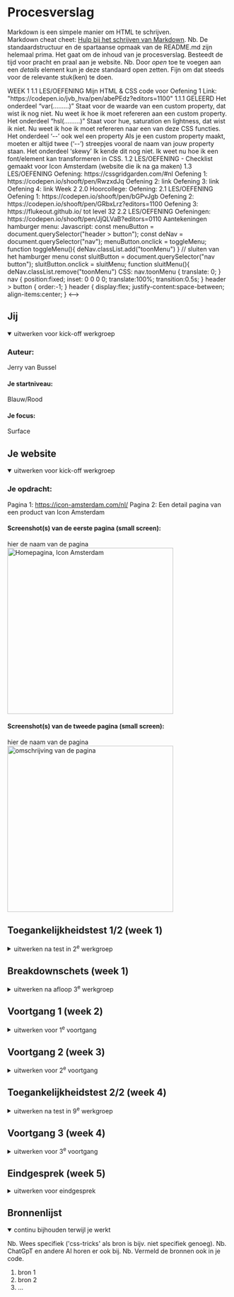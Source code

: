 # Procesverslag
Markdown is een simpele manier om HTML te schrijven.  
Markdown cheat cheet: [Hulp bij het schrijven van Markdown](https://github.com/adam-p/markdown-here/wiki/Markdown-Cheatsheet).
Nb. De standaardstructuur en de spartaanse opmaak van de README.md zijn helemaal prima. Het gaat om de inhoud van je procesverslag. Besteedt de tijd voor pracht en praal aan je website.
Nb. Door *open* toe te voegen aan een *details* element kun je deze standaard open zetten. Fijn om dat steeds voor de relevante stuk(ken) te doen.

<!--> 

  WEEK 1 

    1.1 LES/OEFENING
    Mijn HTML & CSS code voor Oefening 1
    Link: "https://codepen.io/jvb_hva/pen/abePEdz?editors=1100"
    
    1.1.1 GELEERD
    
    Het onderdeel “var(.........)”
    Staat voor de waarde van een custom property, dat wist ik nog niet. 
    Nu weet ik hoe ik moet refereren aan een custom property.
    
    Het onderdeel “hsl(.........)”
    Staat voor hue, saturation en lightness, dat wist ik niet. 
    Nu weet ik hoe ik moet refereren naar een van deze CSS functies.
    
    Het onderdeel ‘--’ ook wel een property
    Als je een custom property maakt, moeten er altijd twee (‘--’) streepjes vooral de naam van jouw property staan.
    
    Het onderdeel ‘skewy’ 
    Ik kende dit nog niet. Ik weet nu hoe ik een font/element kan transformeren in CSS.

    1.2 LES/OEFENING
    - Checklist gemaakt voor Icon Amsterdam (website die ik na ga maken)

    1.3 LES/OEFENING
    Oefening: https://cssgridgarden.com/#nl 
    Oefening 1: https://codepen.io/shooft/pen/RwzxdJq
    Oefening 2: link
    Oefening 3: link
    Oefening 4: link

  Week 2

    2.0 Hoorcollege: 
    Oefening: 
    
    2.1  LES/OEFENING
    Oefening 1: https://codepen.io/shooft/pen/bGPvJgb
    Oefening 2: https://codepen.io/shooft/pen/GRbxLrz?editors=1100
    Oefening 3: https://flukeout.github.io/ tot level 32

    2.2 LES/OEFENING
    Oefeningen: https://codepen.io/shooft/pen/JjQLVaB?editors=0110

    Aantekeningen hamburger menu: 
    Javascript:
      const menuButton = document.querySelector("header > button");
      const deNav = document.querySelector("nav");

      menuButton.onclick = toggleMenu;

      function toggleMenu(){
      deNav.classList.add("toonMenu") 
      }

      // sluiten van het hamburger menu
      const sluitButton = document.querySelector("nav button");
      sluitButton.onclick = sluitMenu;

      function sluitMenu(){
      deNav.classList.remove("toonMenu")

    CSS:
      nav.toonMenu {
      translate: 0;
      } 

      nav {
      position:fixed;
      inset: 0 0 0 0;
      translate:100%;
      transition:0.5s;
      }
    
      header > button {
      order:-1;
      }

      header {
      display:flex;
      justify-content:space-between;
      align-items:center;
      }


<-->

## Jij

<details open>
  <summary>uitwerken voor kick-off werkgroep</summary>

  ### Auteur:
  Jerry van Bussel

  #### Je startniveau:
  Blauw/Rood

  #### Je focus:
  Surface
 
</details>





## Je website

<details open>
  <summary>uitwerken voor kick-off werkgroep</summary>

  ### Je opdracht:
  Pagina 1: https://icon-amsterdam.com/nl/
  Pagina 2: Een detail pagina van een product van Icon Amsterdam

  #### Screenshot(s) van de eerste pagina (small screen): 
  hier de naam van de pagina  
  <img src="images/home_icon_amsterdam" width="375px" alt="Homepagina, Icon Amsterdam">

  #### Screenshot(s) van de tweede pagina (small screen):
  hier de naam van de pagina  
  <img src="images/" width="375px" alt="omschrijving van de pagina">
 
</details>



## Toegankelijkheidstest 1/2 (week 1)

<details>
  <summary>uitwerken na test in 2<sup>e</sup> werkgroep</summary>

  ### Bevindingen
  Lijst met je bevindingen die in de test naar voren kwamen:

</details>



## Breakdownschets (week 1)

<details>
  <summary>uitwerken na afloop 3<sup>e</sup> werkgroep</summary>

  ### de hele pagina: 
  <img src="readme-images/dummy-plaatje.jpg" width="375px" alt="breakdown van de hele pagina">

  ### dynamisch deel (bijv menu): 
  <img src="readme-images/dummy-plaatje.jpg" width="375px" alt="breakdown van een dynamisch deel">

  ### wellicht nog een dynamisch deel (bijv filter): 
  <img src="readme-images/dummy-plaatje.jpg" width="375px" alt="breakdown van nog een dynamisch deel">

</details>





## Voortgang 1 (week 2)

<details>
  <summary>uitwerken voor 1<sup>e</sup> voortgang</summary>

  ### Stand van zaken
  hier dit ging goed & dit was lastig (neem ook screenshots op van delen van je website en code)


  ### Agenda voor meeting
  samen met je groepje opstellen

  | student 1      | student 2          | student 3    | student 4        |
  | ---            | ---                | ---          | ---              |
  | dit bespreken  | en dit             | en ik dit    | en dan ik dat    |
  | en dat ook nog | dit als er tijd is | nog een punt | dit wil ik zeker |
  | ...            | ...                | ...          | ...              |


  ### Verslag van meeting
  hier na afloop snel de uitkomsten van de meeting vastleggen

  - punt 1
  - punt 2
  - nog een punt
  - ...

</details>





## Voortgang 2 (week 3)

<details>
  <summary>uitwerken voor 2<sup>e</sup> voortgang</summary>

  ### Stand van zaken
  hier dit ging goed & dit was lastig (neem ook screenshots op van delen van je website en code)


  ### Agenda voor meeting
  samen met je groepje opstellen

  | student 1      | student 2          | student 3    | student 4        |
  | ---            | ---                | ---          | ---              |
  | dit bespreken  | en dit             | en ik dit    | en dan ik dat    |
  | en dat ook nog | dit als er tijd is | nog een punt | dit wil ik zeker |
  | ...            | ...                | ...          | ...              |


  ### Verslag van meeting
  hier na afloop snel de uitkomsten van de meeting vastleggen

  - punt 1
  - punt 2
  - nog een punt
- ...

</details>





## Toegankelijkheidstest 2/2 (week 4)

<details>
  <summary>uitwerken na test in 9<sup>e</sup> werkgroep</summary>

  ### Bevindingen
  Lijst met je bevindingen die in de test naar voren kwamen (geef ook aan wat er verbeterd is):

</details>





## Voortgang 3 (week 4)

<details>
  <summary>uitwerken voor 3<sup>e</sup> voortgang</summary>

  ### Stand van zaken
  hier dit ging goed & dit was lastig (neem ook screenshots op van delen van je website en code)


  ### Agenda voor meeting
  samen met je groepje opstellen

  | student 1      | student 2          | student 3    | student 4        |
  | ---            | ---                | ---          | ---              |
  | dit bespreken  | en dit             | en ik dit    | en dan ik dat    |
  | en dat ook nog | dit als er tijd is | nog een punt | dit wil ik zeker |
  | ...            | ...                | ...          | ...              |


  ### Verslag van meeting
  hier na afloop snel de uitkomsten van de meeting vastleggen

  - punt 1
  - punt 2
  - nog een punt
  - ...

</details>





## Eindgesprek (week 5)

<details>
  <summary>uitwerken voor eindgesprek</summary>

  ### Je uitkomst - karakteristiek screenshots:
  <img src="readme-images/dummy-plaatje.jpg" width="375px" alt="uitomst opdracht 1">


  ### Dit ging goed/Heb ik geleerd: 
  Korte omschrijving met plaatjes

  <img src="readme-images/dummy-plaatje.jpg" width="375px" alt="top">


  ### Dit was lastig/Is niet gelukt:
  Korte omschrijving met plaatjes

  <img src="readme-images/dummy-plaatje.jpg" width="375px" alt="bummer">
</details>





## Bronnenlijst

<details open>
  <summary>continu bijhouden terwijl je werkt</summary>

  Nb. Wees specifiek ('css-tricks' als bron is bijv. niet specifiek genoeg). 
  Nb. ChatGpT en andere AI horen er ook bij.
  Nb. Vermeld de bronnen ook in je code.

  1. bron 1
  2. bron 2
  3. ...

</details>
